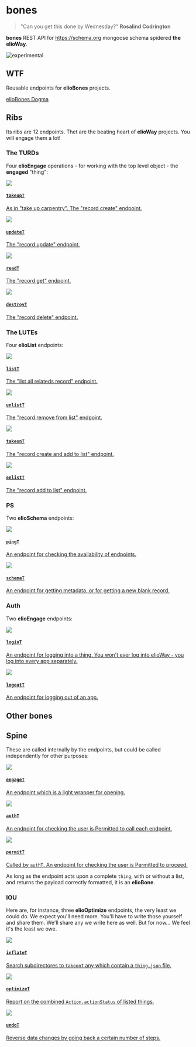 # bones

> "Can you get this done by Wednesday?" **Rosalind Codrington**

**bones** REST API for <https://schema.org> mongoose schema spidered **the elioWay**.

![experimental](/eliosin/icon/devops/experimental/favicon.ico "experimental")

## WTF

Reusable endpoints for **elioBones** projects.

[elioBones Dogma](/eliobones/dogma.html)

## Ribs

Its ribs are 12 endpoints. Thet are the beating heart of **elioWay** projects. You will engage them a lot!

### The TURDs

Four **elioEngage** operations - for working with the top level object - the **engaged** "thing":

<article>
  <a href="/eliobones/bones/ribs/takeupT/">
  <img src="/eliobones/bones/ribs/takeupT/favicon.png">
  <div>
  <h4>
  <code>takeupT</code>
</h4>
  <p>As in "take up carpentry". The "record create" endpoint.  </p>
</div>
</a>
</article>

<article>
  <a href="/eliobones/bones/ribs/updateT/">
  <img src="/eliobones/bones/ribs/updateT/favicon.png">
  <div>
  <h4>
  <code>updateT</code>
</h4>
  <p>The "record update" endpoint.  </p>
</div>
</a>
</article>

<article>
  <a href="/eliobones/bones/ribs/readT/">
  <img src="/eliobones/bones/ribs/readT/favicon.png">
  <div>
  <h4>
  <code>readT</code>
</h4>
  <p>The "record get" endpoint.  </p>
</div>
</a>
</article>

<article>
  <a href="/eliobones/bones/ribs/destroyT/">
  <img src="/eliobones/bones/ribs/destroyT/favicon.png">
  <div>
  <h4>
  <code>destroyT</code>
</h4>
  <p>The "record delete" endpoint.  </p>
</div>
</a>
</article>

### The LUTEs

Four **elioList** endpoints:

<article>
  <a href="/eliobones/bones/ribs/listT/">
  <img src="/eliobones/bones/ribs/listT/favicon.png">
  <div>
  <h4>
  <code>listT</code>
</h4>
  <p>The "list all relateds record" endpoint.  </p>
</div>
</a>
</article>

<article>
  <a href="/eliobones/bones/ribs/unlistT/">
  <img src="/eliobones/bones/ribs/unlistT/favicon.png">
  <div>
  <h4>
  <code>unlistT</code>
</h4>
  <p>The "record remove from list" endpoint.  </p>
</div>
</a>
</article>

<article>
  <a href="/eliobones/bones/ribs/takeonT/">
  <img src="/eliobones/bones/ribs/takeonT/favicon.png">
  <div>
  <h4>
  <code>takeonT</code>
</h4>
  <p>The "record create and add to list" endpoint.  </p>
</div>
</a>
</article>

<article>
  <a href="/eliobones/bones/ribs/enlistT/">
  <img src="/eliobones/bones/ribs/enlistT/favicon.png">
  <div>
  <h4>
  <code>enlistT</code>
</h4>
  <p>The "record add to list" endpoint.  </p>
</div>
</a>
</article>

### PS

Two **elioSchema** endpoints:

<article>
  <a href="/eliobones/bones/ribs/pingT/">
  <img src="/eliobones/bones/ribs/pingT/favicon.png">
  <div>
  <h4>
  <code>pingT</code>
</h4>
  <p>An endpoint for checking the availability of endpoints.  </p>
</div>
</a>
</article>

<article>
  <a href="/eliobones/bones/ribs/schemaT/">
  <img src="/eliobones/bones/ribs/schemaT/favicon.png">
  <div>
  <h4>
  <code>schemaT</code>
</h4>
  <p>An endpoint for getting metadata, or for getting a new blank record.  </p>
</div>
</a>
</article>

### Auth

Two **elioEngage** endpoints:

<article>
  <a href="/eliobones/bones/ribs/loginT/">
  <img src="/eliobones/bones/ribs/loginT/favicon.png">
  <div>
  <h4>
  <code>loginT</code>
</h4>
  <p>An endpoint for logging into a thing. You won't ever log into elioWay - you log into every app separately.  </p>
</div>
</a>
</article>

<article>
  <a href="/eliobones/bones/ribs/logoutT/">
  <img src="/eliobones/bones/ribs/logoutT/favicon.png">
  <div>
  <h4>
  <code>logoutT</code>
</h4>
  <p>An endpoint for logging out of an app.  </p>
</div>
</a>
</article>

## Other bones

## Spine

These are called internally by the endpoints, but could be called independently for other purposes:

<article>
  <a href="/eliobones/bones/spine/engageT/">
  <img src="/eliobones/bones/spine/engageT/favicon.png">
  <div>
  <h4>
  <code>engageT</code>
</h4>
  <p>An endpoint which is a light wrapper for opening.  </p>
</div>
</a>
</article>

<article>
  <a href="/eliobones/bones/spine/authT/">
  <img src="/eliobones/bones/spine/authT/favicon.png">
  <div>
  <h4>
  <code>authT</code>
</h4>
  <p>An endpoint for checking the user is Permitted to call each endpoint.  </p>
</div>
</a>
</article>

<article>
  <a href="/eliobones/bones/spine/permitT/">
  <img src="/eliobones/bones/spine/permitT/favicon.png">
  <div>
  <h4>
  <code>permitT</code>
</h4>
  <p>Called by <code>authT</code>. An endpoint for checking the user is Permitted to proceed.
  </p>
</div>
</a>
</article>

As long as the endpoint acts upon a complete `thing`, with or without a list, and returns the payload correctly formatted, it is an **elioBone**.

### IOU

Here are, for instance, three **elioOptimize** endpoints, the very least we could do. We expect you'll need more. You'll have to write those yourself and share them. We'll share any we write here as well. But for now... We feel it's the least we owe.

<article>
  <a href="/eliobones/bones/ribs/xxxT/">
  <img src="/eliobones/bones/ribs/inflateT/favicon.png">
  <div>
  <h4>
  <code>inflateT</code>
</h4>
  <p>Search subdirectores to <code>takeonT</code> any which contain a <code>thing.json</code> file.  </p>
</div>
</a>
</article>

<article>
  <a href="/eliobones/bones/ribs/optimizeT/">
  <img src="/eliobones/bones/ribs/optimizeT/favicon.png">
  <div>
  <h4>
  <code>optimizeT</code>
</h4>
  <p>Report on the combined <code>Action.actionStatus</code> of listed things.  </p>
</div>
</a>
</article>

<article>
  <a href="/eliobones/bones/ribs/undoT/">
  <img src="/eliobones/bones/ribs/undoT/favicon.png">
  <div>
  <h4>
  <code>undoT</code>
</h4>
  <p>Reverse data changes by going back a certain number of steps.  </p>
</div>
</a>
</article>
